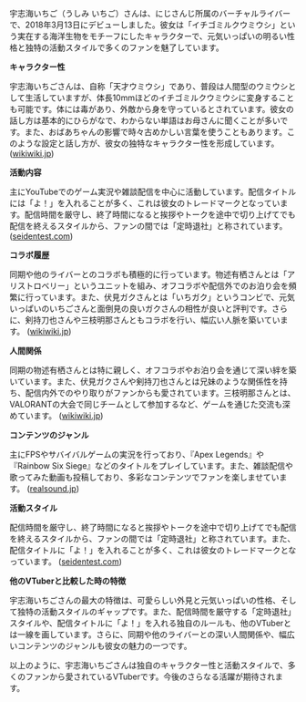 宇志海いちご（うしみ いちご）さんは、にじさんじ所属のバーチャルライバーで、2018年3月13日にデビューしました。彼女は「イチゴミルクウミウシ」という実在する海洋生物をモチーフにしたキャラクターで、元気いっぱいの明るい性格と独特の活動スタイルで多くのファンを魅了しています。

**キャラクター性**

宇志海いちごさんは、自称「天才ウミウシ」であり、普段は人間型のウミウシとして生活していますが、体長10mmほどのイチゴミルクウミウシに変身することも可能です。体には毒があり、外敵から身を守っているとされています。彼女の話し方は基本的にひらがなで、わからない単語はお母さんに聞くことが多いです。また、おばあちゃんの影響で時々古めかしい言葉を使うこともあります。このような設定と話し方が、彼女の独特なキャラクター性を形成しています。 ([wikiwiki.jp](https://wikiwiki.jp/nijisanji/%E5%AE%87%E5%BF%97%E6%B5%B7%E3%81%84%E3%81%A1%E3%81%94?utm_source=openai))

**活動内容**

主にYouTubeでのゲーム実況や雑談配信を中心に活動しています。配信タイトルには「よ！」を入れることが多く、これは彼女のトレードマークとなっています。配信時間を厳守し、終了時間になると挨拶やトークを途中で切り上げてでも配信を終えるスタイルから、ファンの間では「定時退社」と称されています。 ([seidentest.com](https://seidentest.com/ushimi_ichigo/?utm_source=openai))

**コラボ履歴**

同期や他のライバーとのコラボも積極的に行っています。物述有栖さんとは「アリストロベリー」というユニットを組み、オフコラボや配信外でのお泊り会を頻繁に行っています。また、伏見ガクさんとは「いちガク」というコンビで、元気いっぱいのいちごさんと面倒見の良いガクさんの相性が良いと評判です。さらに、剣持刀也さんや三枝明那さんともコラボを行い、幅広い人脈を築いています。 ([wikiwiki.jp](https://wikiwiki.jp/nijisanji/%E5%AE%87%E5%BF%97%E6%B5%B7%E3%81%84%E3%81%A1%E3%81%94?utm_source=openai))

**人間関係**

同期の物述有栖さんとは特に親しく、オフコラボやお泊り会を通じて深い絆を築いています。また、伏見ガクさんや剣持刀也さんとは兄妹のような関係性を持ち、配信内外でのやり取りがファンからも愛されています。三枝明那さんとは、VALORANTの大会で同じチームとして参加するなど、ゲームを通じた交流も深めています。 ([wikiwiki.jp](https://wikiwiki.jp/nijisanji/%E5%AE%87%E5%BF%97%E6%B5%B7%E3%81%84%E3%81%A1%E3%81%94?utm_source=openai))

**コンテンツのジャンル**

主にFPSやサバイバルゲームの実況を行っており、『Apex Legends』や『Rainbow Six Siege』などのタイトルをプレイしています。また、雑談配信や歌ってみた動画も投稿しており、多彩なコンテンツでファンを楽しませています。 ([realsound.jp](https://realsound.jp/tech/2022/04/post-1014118.html?utm_source=openai))

**活動スタイル**

配信時間を厳守し、終了時間になると挨拶やトークを途中で切り上げてでも配信を終えるスタイルから、ファンの間では「定時退社」と称されています。また、配信タイトルに「よ！」を入れることが多く、これは彼女のトレードマークとなっています。 ([seidentest.com](https://seidentest.com/ushimi_ichigo/?utm_source=openai))

**他のVTuberと比較した時の特徴**

宇志海いちごさんの最大の特徴は、可愛らしい外見と元気いっぱいの性格、そして独特の活動スタイルのギャップです。また、配信時間を厳守する「定時退社」スタイルや、配信タイトルに「よ！」を入れる独自のルールも、他のVTuberとは一線を画しています。さらに、同期や他のライバーとの深い人間関係や、幅広いコンテンツのジャンルも彼女の魅力の一つです。

以上のように、宇志海いちごさんは独自のキャラクター性と活動スタイルで、多くのファンから愛されているVTuberです。今後のさらなる活躍が期待されます。 